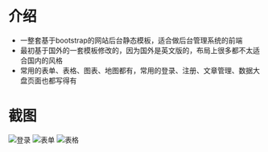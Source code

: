 # 介绍
* 一整套基于bootstrap的网站后台静态模板，适合做后台管理系统的前端
* 最初基于国外的一套模板修改的，因为国外是英文版的，布局上很多都不太适合国内的风格
* 常用的表单、表格、图表、地图都有，常用的登录、注册、文章管理、数据大盘页面也都写得有

# 截图
![登录](https://raw.githubusercontent.com/yzsunlei/admintpl/master/screenshot/20171115203627.png)
![表单](https://raw.githubusercontent.com/yzsunlei/admintpl/master/screenshot/20171115203552.png)
![表格](https://raw.githubusercontent.com/yzsunlei/admintpl/master/screenshot/20171115203720.png)